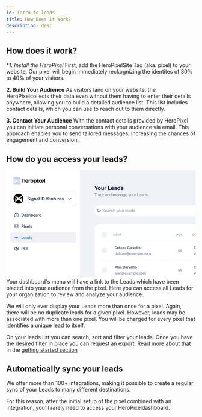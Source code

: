 ```yaml
---
id: intro-to-leads
title: How Does it Work?
description: desc
---
```


## How does it work?

\*_1. Install the HeroPixel_
First, add the HeroPixelSite Tag (aka. pixel) to your website. Our pixel will begin immediately reckognizing the identites of 30% to 40% of your visitors.

**2. Build Your Audience**
As visitors land on your website, the HeroPixelcollects their data even without them having to enter their details anywhere, allowing you to build a detailed audience list. This list includes contact details, which you can use to reach out to them directly.

**3. Contact Your Audience**
With the contact details provided by HeroPixel you can initiate personal conversations with your audience via email. This approach enables you to send tailored messages, increasing the chances of engagement and conversion.

## How do you access your leads?

![](../../static/img/heropixel/click-on-leads.gif)
Your dashboard's menu will have a link to the Leads which have been placed into your audience from the pixel. Here you can access all Leads for your organization to review and analyze your audience.

We will only ever display your Leads more than once for a pixel. Again, there will be no duplicate leads for a given pixel. However, leads may be associated with more than one pixel. You will be charged for every pixel that identifies a unique lead to itself.

On your leads list you can search, sort and filter your leads. Once you have the desired filter in place you can request an export. Read more about that in the [getting started section](/docs/start-get-your-leads)

## Automatically sync your leads

We offer more than 100+ integrations, making it possible to create a regular sync of your Leads to many different destinations.

For this reason, after the initial setup of the pixel combined with an integration, you'll rarely need to access your HeroPixeldashboard.
